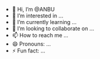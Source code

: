 - 👋 Hi, I’m @ANBU
- 👀 I’m interested in ...
- 🌱 I’m currently learning ...
- 💞️ I’m looking to collaborate on ...
- 📫 How to reach me ...
- 😄 Pronouns: ...
- ⚡ Fun fact: ...

<!---
itsmeanbuoffl/itsmeanbuoffl is a ✨ special ✨ repository because its `README.md` (this file) appears on your GitHub profile.
You can click the Preview link to take a look at your changes.
--->
